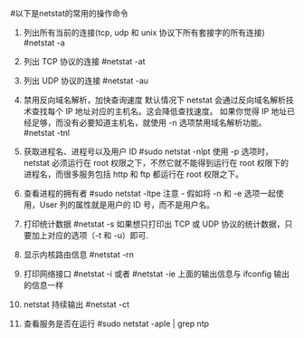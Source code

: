 #以下是netstat的常用的操作命令
1. 列出所有当前的连接(tcp, udp 和 unix 协议下所有套接字的所有连接)
    #netstat -a 
   
2. 列出 TCP 协议的连接
    #netstat -at

3. 列出 UDP 协议的连接
    #netstat -au
    
4. 禁用反向域名解析，加快查询速度
    默认情况下 netstat 会通过反向域名解析技术查找每个 IP 地址对应的主机名。这会降低查找速度。
    如果你觉得 IP 地址已经足够，而没有必要知道主机名，就使用 -n 选项禁用域名解析功能。
    #netstat -tnl
    
5. 获取进程名、进程号以及用户 ID
    #sudo netstat -nlpt
    使用 -p 选项时，netstat 必须运行在 root 权限之下，不然它就不能得到运行在 root 权限下的进程名，而很多服务包括 http 和 ftp 都运行在 root 权限之下。
    
6. 查看进程的拥有者
    #sudo netstat -ltpe
    注意 - 假如将 -n 和 -e 选项一起使用，User 列的属性就是用户的 ID 号，而不是用户名。
    
7. 打印统计数据
    #netstat -s
    如果想只打印出 TCP 或 UDP 协议的统计数据，只要加上对应的选项（-t 和 -u）即可.
    
8. 显示内核路由信息
    #netstat -rn
    
9. 打印网络接口
    #netstat -i 或者 #netstat -ie
    上面的输出信息与 ifconfig 输出的信息一样
    
10. netstat 持续输出
    #netstat -ct
    
11. 查看服务是否在运行
    #sudo netstat -aple | grep ntp
